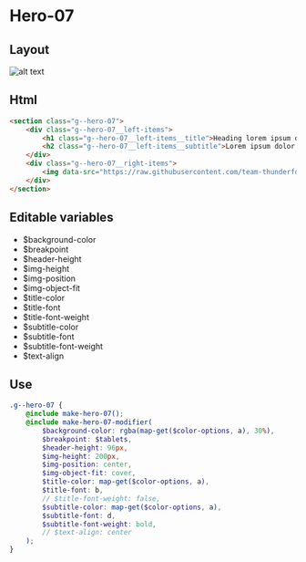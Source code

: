 # Hero-07

## Layout

![alt text][hero-07]

[hero-07]: /src/img/global-components/hero/hero-07.jpg

## Html

```html
<section class="g--hero-07">
    <div class="g--hero-07__left-items">
        <h1 class="g--hero-07__left-items__title">Heading lorem ipsum dolor</h1>
        <h2 class="g--hero-07__left-items__subtitle">Lorem ipsum dolor sit amet consectetur. Sed pulvinar odio velit fermentum etiam consectetur pretium fringilla metus.</h2>
    </div>
    <div class="g--hero-07__right-items">
        <img data-src="https://raw.githubusercontent.com/team-thunderfoot/ui/main/src/img/global-components/bg-placeholder.jpg" src="/src/img/global-components/placeholder.jpg" alt="alt text" class="g--hero-07__right-items__media g--lazy-01" />
    </div>
</section>
```

## Editable variables

- $background-color
- $breakpoint
- $header-height
- $img-height
- $img-position
- $img-object-fit
- $title-color
- $title-font
- $title-font-weight
- $subtitle-color
- $subtitle-font
- $subtitle-font-weight
- $text-align

## Use

```scss
.g--hero-07 {
    @include make-hero-07();
    @include make-hero-07-modifier(
        $background-color: rgba(map-get($color-options, a), 30%),
        $breakpoint: $tablets,
        $header-height: 96px,
        $img-height: 200px,
        $img-position: center,
        $img-object-fit: cover,
        $title-color: map-get($color-options, a),
        $title-font: b,
        // $title-font-weight: false,
        $subtitle-color: map-get($color-options, a),
        $subtitle-font: d,
        $subtitle-font-weight: bold,
        // $text-align: center
    );
}
```
